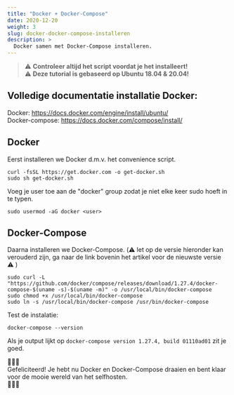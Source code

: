 ```yaml
---
title: "Docker + Docker-Compose"
date: 2020-12-20
weight: 3
slug: docker-docker-compose-installeren
description: >
  Docker samen met Docker-Compose installeren.
---
```


> :warning: **Controleer altijd het script voordat je het installeert!**  
> :warning: **Deze tutorial is gebaseerd op Ubuntu 18.04 & 20.04!**

## Volledige documentatie installatie Docker: 
Docker: https://docs.docker.com/engine/install/ubuntu/  
Docker-compose: https://docs.docker.com/compose/install/


## Docker
Eerst installeren we Docker d.m.v. het convenience script.

```shell
curl -fsSL https://get.docker.com -o get-docker.sh
sudo sh get-docker.sh
```

Voeg je user toe aan de "docker" group zodat je niet elke keer sudo hoeft in te typen.



```shell
sudo usermod -aG docker <user>
```

## Docker-Compose

Daarna installeren we Docker-Compose. (:warning: let op de versie hieronder kan verouderd zijn, ga naar de link bovenin het artikel voor de nieuwste versie :warning: )

```shell
sudo curl -L "https://github.com/docker/compose/releases/download/1.27.4/docker-compose-$(uname -s)-$(uname -m)" -o /usr/local/bin/docker-compose  
sudo chmod +x /usr/local/bin/docker-compose  
sudo ln -s /usr/local/bin/docker-compose /usr/bin/docker-compose  
```

Test de instalatie:

```shell
docker-compose --version
```

Als je output lijkt op ``docker-compose version 1.27.4, build 01110ad01`` zit je goed.


:tada::tada::tada:  
Gefeliciteerd! Je hebt nu Docker en Docker-Compose draaien en bent klaar voor de mooie wereld van het selfhosten.  
:tada::tada::tada:
